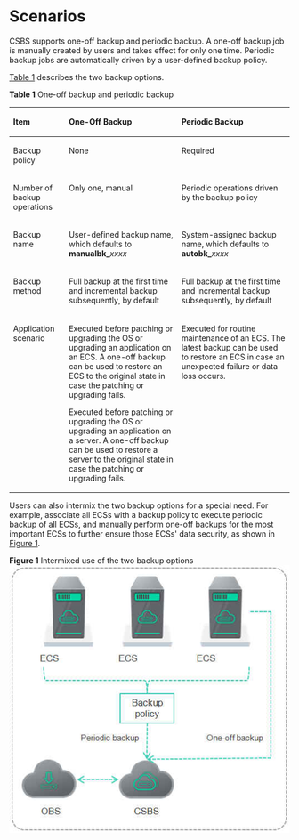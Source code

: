 # Scenarios<a name="EN-US_TOPIC_0056584596"></a>

CSBS supports one-off backup and periodic backup. A one-off backup job is manually created by users and takes effect for only one time. Periodic backup jobs are automatically driven by a user-defined backup policy.

[Table 1](#table31963779194543)  describes the two backup options.

**Table  1**  One-off backup and periodic backup

<a name="table31963779194543"></a>
<table><thead align="left"><tr id="row25019286194543"><th class="cellrowborder" valign="top" width="19.830000000000002%" id="mcps1.2.4.1.1"><p id="p52557898194543"><a name="p52557898194543"></a><a name="p52557898194543"></a>Item</p>
</th>
<th class="cellrowborder" valign="top" width="40.17%" id="mcps1.2.4.1.2"><p id="p29331320194543"><a name="p29331320194543"></a><a name="p29331320194543"></a>One-Off Backup</p>
</th>
<th class="cellrowborder" valign="top" width="40%" id="mcps1.2.4.1.3"><p id="p27026686194543"><a name="p27026686194543"></a><a name="p27026686194543"></a>Periodic Backup</p>
</th>
</tr>
</thead>
<tbody><tr id="row39557296194543"><td class="cellrowborder" valign="top" width="19.830000000000002%" headers="mcps1.2.4.1.1 "><p id="p50024411194543"><a name="p50024411194543"></a><a name="p50024411194543"></a>Backup policy</p>
</td>
<td class="cellrowborder" valign="top" width="40.17%" headers="mcps1.2.4.1.2 "><p id="p25445466194543"><a name="p25445466194543"></a><a name="p25445466194543"></a>None</p>
</td>
<td class="cellrowborder" valign="top" width="40%" headers="mcps1.2.4.1.3 "><p id="p47816854194543"><a name="p47816854194543"></a><a name="p47816854194543"></a>Required</p>
</td>
</tr>
<tr id="row28986151194543"><td class="cellrowborder" valign="top" width="19.830000000000002%" headers="mcps1.2.4.1.1 "><p id="p66176889194543"><a name="p66176889194543"></a><a name="p66176889194543"></a>Number of backup operations</p>
</td>
<td class="cellrowborder" valign="top" width="40.17%" headers="mcps1.2.4.1.2 "><p id="p58727779194543"><a name="p58727779194543"></a><a name="p58727779194543"></a>Only one, manual</p>
</td>
<td class="cellrowborder" valign="top" width="40%" headers="mcps1.2.4.1.3 "><p id="p59329678194543"><a name="p59329678194543"></a><a name="p59329678194543"></a>Periodic operations driven by the backup policy</p>
</td>
</tr>
<tr id="row30678101194912"><td class="cellrowborder" valign="top" width="19.830000000000002%" headers="mcps1.2.4.1.1 "><p id="p7667457194912"><a name="p7667457194912"></a><a name="p7667457194912"></a>Backup name</p>
</td>
<td class="cellrowborder" valign="top" width="40.17%" headers="mcps1.2.4.1.2 "><p id="p17084271194912"><a name="p17084271194912"></a><a name="p17084271194912"></a>User-defined backup name, which defaults to <strong id="b842352706163625"><a name="b842352706163625"></a><a name="b842352706163625"></a>manualbk_</strong><em id="i842352697163627"><a name="i842352697163627"></a><a name="i842352697163627"></a>xxxx</em></p>
</td>
<td class="cellrowborder" valign="top" width="40%" headers="mcps1.2.4.1.3 "><p id="p41648714194912"><a name="p41648714194912"></a><a name="p41648714194912"></a>System-assigned backup name, which defaults to <strong id="b842352706163712"><a name="b842352706163712"></a><a name="b842352706163712"></a>autobk_</strong><em id="i842352697163714"><a name="i842352697163714"></a><a name="i842352697163714"></a>xxxx</em></p>
</td>
</tr>
<tr id="row11946619194919"><td class="cellrowborder" valign="top" width="19.830000000000002%" headers="mcps1.2.4.1.1 "><p id="p28152045194919"><a name="p28152045194919"></a><a name="p28152045194919"></a>Backup method</p>
</td>
<td class="cellrowborder" valign="top" width="40.17%" headers="mcps1.2.4.1.2 "><p id="p65723188194919"><a name="p65723188194919"></a><a name="p65723188194919"></a>Full backup at the first time and incremental backup subsequently, by default</p>
</td>
<td class="cellrowborder" valign="top" width="40%" headers="mcps1.2.4.1.3 "><p id="p21978040194919"><a name="p21978040194919"></a><a name="p21978040194919"></a>Full backup at the first time and incremental backup subsequently, by default</p>
</td>
</tr>
<tr id="row52750521201028"><td class="cellrowborder" valign="top" width="19.830000000000002%" headers="mcps1.2.4.1.1 "><p id="p4992645201028"><a name="p4992645201028"></a><a name="p4992645201028"></a>Application scenario</p>
</td>
<td class="cellrowborder" valign="top" width="40.17%" headers="mcps1.2.4.1.2 "><p id="p1751091201028"><a name="p1751091201028"></a><a name="p1751091201028"></a>Executed before patching or upgrading the OS or upgrading an application on an ECS. A one-off backup can be used to restore an ECS to the original state in case the patching or upgrading fails.</p>
<p id="p285423841619"><a name="p285423841619"></a><a name="p285423841619"></a>Executed before patching or upgrading the OS or upgrading an application on a server. A one-off backup can be used to restore a server to the original state in case the patching or upgrading fails.</p>
</td>
<td class="cellrowborder" valign="top" width="40%" headers="mcps1.2.4.1.3 "><p id="p7620686201028"><a name="p7620686201028"></a><a name="p7620686201028"></a>Executed for routine maintenance of an ECS. The latest backup can be used to restore an ECS in case an unexpected failure or data loss occurs.</p>
</td>
</tr>
</tbody>
</table>

Users can also intermix the two backup options for a special need. For example, associate all ECSs with a backup policy to execute periodic backup of all ECSs, and manually perform one-off backups for the most important ECSs to further ensure those ECSs' data security, as shown in  [Figure 1](#fig6436164020634).

**Figure  1**  Intermixed use of the two backup options<a name="fig6436164020634"></a>  
![](figures/intermixed-use-of-the-two-backup-options.png "intermixed-use-of-the-two-backup-options")

